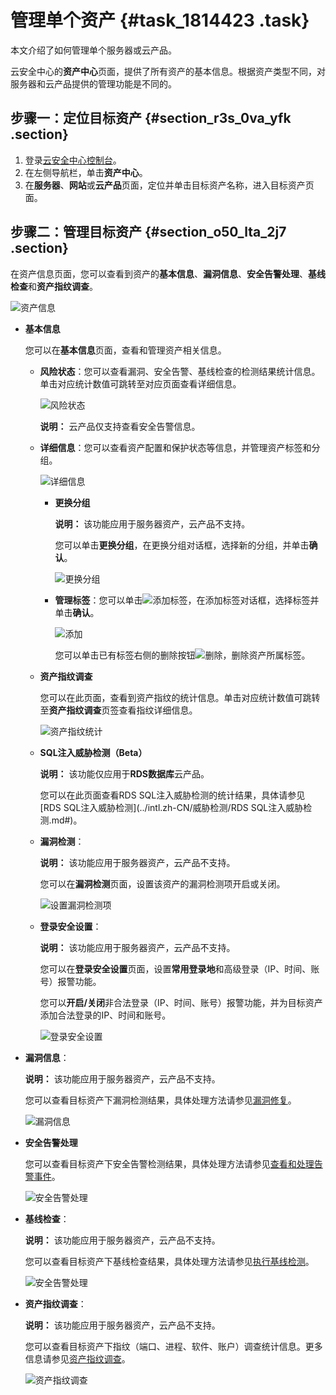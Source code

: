 # 管理单个资产 {#task_1814423 .task}

本文介绍了如何管理单个服务器或云产品。

云安全中心的**资产中心**页面，提供了所有资产的基本信息。根据资产类型不同，对服务器和云产品提供的管理功能是不同的。

## 步骤一：定位目标资产 {#section_r3s_0va_yfk .section}

1.  登录[云安全中心控制台](https://yundun.console.aliyun.com/?p=sas)。
2.  在左侧导航栏，单击**资产中心**。
3.  在**服务器**、**网站**或**云产品**页面，定位并单击目标资产名称，进入目标资产页面。

## 步骤二：管理目标资产 {#section_o50_lta_2j7 .section}

在资产信息页面，您可以查看到资产的**基本信息**、**漏洞信息**、**安全告警处理**、**基线检查**和**资产指纹调查**。

![资产信息](http://static-aliyun-doc.oss-cn-hangzhou.aliyuncs.com/assets/img/1437028/156706795557101_zh-CN.png)

-   **基本信息** 

    您可以在**基本信息**页面，查看和管理资产相关信息。

    -   **风险状态**：您可以查看漏洞、安全告警、基线检查的检测结果统计信息。单击对应统计数值可跳转至对应页面查看详细信息。

        ![风险状态](http://static-aliyun-doc.oss-cn-hangzhou.aliyuncs.com/assets/img/1437028/156706795657106_zh-CN.png)

        **说明：** 云产品仅支持查看安全告警信息。

    -   **详细信息**：您可以查看资产配置和保护状态等信息，并管理资产标签和分组。

        ![详细信息](http://static-aliyun-doc.oss-cn-hangzhou.aliyuncs.com/assets/img/1437028/156706795657107_zh-CN.png)

        -   **更换分组** 

            **说明：** 该功能应用于服务器资产，云产品不支持。

            您可以单击**更换分组**，在更换分组对话框，选择新的分组，并单击**确认**。

            ![更换分组](http://static-aliyun-doc.oss-cn-hangzhou.aliyuncs.com/assets/img/1437028/156706795657111_zh-CN.png)

        -   **管理标签**：您可以单击![添加标签](http://static-aliyun-doc.oss-cn-hangzhou.aliyuncs.com/assets/img/1437028/156706795657112_zh-CN.png)，在添加标签对话框，选择标签并单击**确认**。

            ![添加](http://static-aliyun-doc.oss-cn-hangzhou.aliyuncs.com/assets/img/1437028/156706795657115_zh-CN.png)

            您可以单击已有标签右侧的删除按钮![删除](http://static-aliyun-doc.oss-cn-hangzhou.aliyuncs.com/assets/img/1437028/156706795657117_zh-CN.png)，删除资产所属标签。

    -   **资产指纹调查** 

        您可以在此页面，查看到资产指纹的统计信息。单击对应统计数值可跳转至**资产指纹调查**页签查看指纹详细信息。

        ![资产指纹统计](http://static-aliyun-doc.oss-cn-hangzhou.aliyuncs.com/assets/img/1437028/156706795657246_zh-CN.png)

    -   **SQL注入威胁检测（Beta）** 

        **说明：** 该功能仅应用于**RDS数据库**云产品。

        您可以在此页面查看RDS SQL注入威胁检测的统计结果，具体请参见[RDS SQL注入威胁检测](../intl.zh-CN/威胁检测/RDS SQL注入威胁检测.md#)。

    -   **漏洞检测**：

        **说明：** 该功能应用于服务器资产，云产品不支持。

        您可以在**漏洞检测**页面，设置该资产的漏洞检测项开启或关闭。

        ![设置漏洞检测项](http://static-aliyun-doc.oss-cn-hangzhou.aliyuncs.com/assets/img/1437028/156706795657121_zh-CN.png)

    -   **登录安全设置**：

        **说明：** 该功能应用于服务器资产，云产品不支持。

        您可以在**登录安全设置**页面，设置**常用登录地**和高级登录（IP、时间、账号）报警功能。

        您可以**开启/关闭**非合法登录（IP、时间、账号）报警功能，并为目标资产添加合法登录的IP、时间和账号。

        ![登录安全设置](http://static-aliyun-doc.oss-cn-hangzhou.aliyuncs.com/assets/img/1437028/156706795657124_zh-CN.png)

-   **漏洞信息**：

    **说明：** 该功能应用于服务器资产，云产品不支持。

    您可以查看目标资产下漏洞检测结果，具体处理方法请参见[漏洞修复](../intl.zh-CN/安全防范/漏洞修复/漏洞修复必要性说明.md#)。

    ![漏洞信息](http://static-aliyun-doc.oss-cn-hangzhou.aliyuncs.com/assets/img/1437028/156706795657134_zh-CN.png)

-   **安全告警处理** 

    您可以查看目标资产下安全告警检测结果，具体处理方法请参见[查看和处理告警事件](../intl.zh-CN/威胁检测/安全告警处理/查看和处理告警事件.md#)。

    ![安全告警处理](http://static-aliyun-doc.oss-cn-hangzhou.aliyuncs.com/assets/img/1437028/156706795657136_zh-CN.png)

-   **基线检查**：

    **说明：** 该功能应用于服务器资产，云产品不支持。

    您可以查看目标资产下基线检查结果，具体处理方法请参见[执行基线检测](../intl.zh-CN/安全防范/基线检查/执行基线检测.md#)。

    ![安全告警处理](http://static-aliyun-doc.oss-cn-hangzhou.aliyuncs.com/assets/img/1437028/156706795657136_zh-CN.png)

-   **资产指纹调查**：

    **说明：** 该功能应用于服务器资产，云产品不支持。

    您可以查看目标资产下指纹（端口、进程、软件、账户）调查统计信息。更多信息请参见[资产指纹调查](../intl.zh-CN/调查响应/资产指纹.md#)。

    ![资产指纹调查](http://static-aliyun-doc.oss-cn-hangzhou.aliyuncs.com/assets/img/1437028/156706795657247_zh-CN.png)


